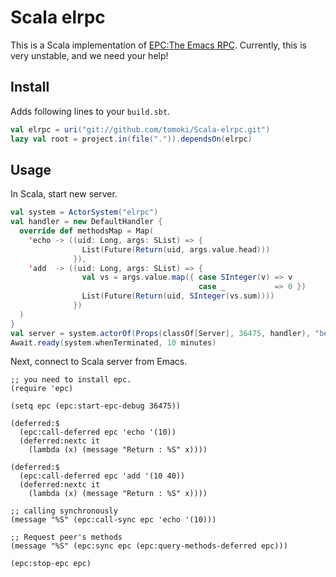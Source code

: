 # Scala elrpc

This is a Scala implementation of [EPC:The Emacs RPC](https://github.com/kiwanami/emacs-epc).
Currently, this is very unstable, and we need your help!

## Install
Adds following lines to your `build.sbt`.

```scala
val elrpc = uri("git://github.com/tomoki/Scala-elrpc.git")
lazy val root = project.in(file(".")).dependsOn(elrpc)
```

## Usage
In Scala, start new server.

```scala
val system = ActorSystem("elrpc")
val handler = new DefaultHandler {
  override def methodsMap = Map(
    'echo -> ((uid: Long, args: SList) => {
                List(Future(Return(uid, args.value.head)))
              }),
    'add  -> ((uid: Long, args: SList) => {
                val vs = args.value.map({ case SInteger(v) => v
                                          case _           => 0 })
                List(Future(Return(uid, SInteger(vs.sum))))
              })
  )
}
val server = system.actorOf(Props(classOf[Server], 36475, handler), "belrpc-server")
Await.ready(system.whenTerminated, 10 minutes)
```

Next, connect to Scala server from Emacs.

```emacs
;; you need to install epc.
(require 'epc)

(setq epc (epc:start-epc-debug 36475))

(deferred:$
  (epc:call-deferred epc 'echo '(10))
  (deferred:nextc it
    (lambda (x) (message "Return : %S" x))))

(deferred:$
  (epc:call-deferred epc 'add '(10 40))
  (deferred:nextc it
    (lambda (x) (message "Return : %S" x))))

;; calling synchronously
(message "%S" (epc:call-sync epc 'echo '(10)))

;; Request peer's methods
(message "%S" (epc:sync epc (epc:query-methods-deferred epc)))

(epc:stop-epc epc)
```

